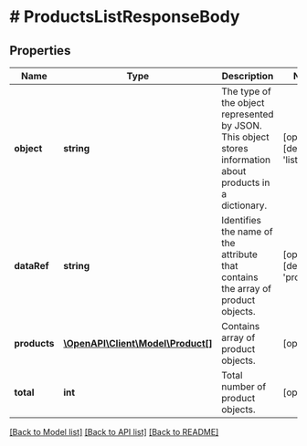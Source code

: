 # # ProductsListResponseBody

## Properties

Name | Type | Description | Notes
------------ | ------------- | ------------- | -------------
**object** | **string** | The type of the object represented by JSON. This object stores information about products in a dictionary. | [optional] [default to 'list']
**dataRef** | **string** | Identifies the name of the attribute that contains the array of product objects. | [optional] [default to 'products']
**products** | [**\OpenAPI\Client\Model\Product[]**](Product.md) | Contains array of product objects. | [optional]
**total** | **int** | Total number of product objects. | [optional]

[[Back to Model list]](../../README.md#models) [[Back to API list]](../../README.md#endpoints) [[Back to README]](../../README.md)
